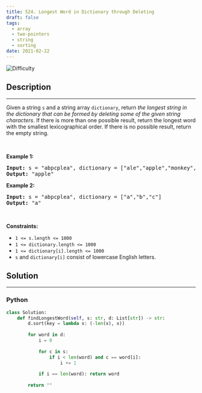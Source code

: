 ```yaml
---
title: 524. Longest Word in Dictionary through Deleting
draft: false
tags: 
  - array
  - two-pointers
  - string
  - sorting
date: 2021-02-22
---
```


![Difficulty](https://img.shields.io/badge/Difficulty-Medium-blue.svg)

## Description

---
<p>Given a string <code>s</code> and a string array <code>dictionary</code>, return <em>the longest string in the dictionary that can be formed by deleting some of the given string characters</em>. If there is more than one possible result, return the longest word with the smallest lexicographical order. If there is no possible result, return the empty string.</p>

<p>&nbsp;</p>
<p><strong class="example">Example 1:</strong></p>

<pre>
<strong>Input:</strong> s = &quot;abpcplea&quot;, dictionary = [&quot;ale&quot;,&quot;apple&quot;,&quot;monkey&quot;,&quot;plea&quot;]
<strong>Output:</strong> &quot;apple&quot;
</pre>

<p><strong class="example">Example 2:</strong></p>

<pre>
<strong>Input:</strong> s = &quot;abpcplea&quot;, dictionary = [&quot;a&quot;,&quot;b&quot;,&quot;c&quot;]
<strong>Output:</strong> &quot;a&quot;
</pre>

<p>&nbsp;</p>
<p><strong>Constraints:</strong></p>

<ul>
	<li><code>1 &lt;= s.length &lt;= 1000</code></li>
	<li><code>1 &lt;= dictionary.length &lt;= 1000</code></li>
	<li><code>1 &lt;= dictionary[i].length &lt;= 1000</code></li>
	<li><code>s</code> and <code>dictionary[i]</code> consist of lowercase English letters.</li>
</ul>


## Solution

---
### Python
``` py title='longest-word-in-dictionary-through-deleting'
class Solution:
    def findLongestWord(self, s: str, d: List[str]) -> str:
        d.sort(key = lambda x: (-len(x), x))
        
        for word in d:
            i = 0
            
            for c in s:
                if i < len(word) and c == word[i]:
                    i += 1
                
            if i == len(word): return word
        
        return ""

```

